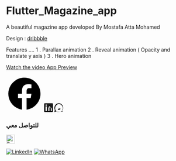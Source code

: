 # Flutter_Magazine_app
A beautiful magazine app developed By Mostafa Atta Mohamed


Design : [dribbble](https://dribbble.com/shots/6220712-Mood-Mobile)

Features ....
1 . Parallax animation
2 . Reveal animation ( Opacity and translate y axis )
3 . Hero animation



[Watch the video App Preview ]([https://github.com/yourusername/yourrepository/blob/main/example.mp4?raw=true](https://github.com/Mostafa3tta/Flutter_Magazine_app/blob/main/project_preview.mp4))

<!-- SVG for Facebook -->
<svg xmlns="http://www.w3.org/2000/svg" x="0px" y="0px" width="100" height="100" viewBox="0 0 50 50">
    <path d="M25,3C12.85,3,3,12.85,3,25c0,11.03,8.125,20.137,18.712,21.728V30.831h-5.443v-5.783h5.443v-3.848 c0-6.371,3.104-9.168,8.399-9.168c2.536,0,3.877,0.188,4.512,0.274v5.048h-3.612c-2.248,0-3.033,2.131-3.033,4.533v3.161h6.588 l-0.894,5.783h-5.694v15.944C38.716,45.318,47,36.137,47,25C47,12.85,37.15,3,25,3z"></path>
</svg>

<!-- SVG for LinkedIn -->
<svg xmlns="http://www.w3.org/2000/svg" width="24" height="24" fill="currentColor" class="bi bi-linkedin" viewBox="0 0 16 16">
  <path d="M0 1.146C0 .513.526 0 1.175 0h13.65C15.474 0 16 .513 16 1.146v13.708c0 .633-.526 1.146-1.175 1.146H1.175C.526 16 0 15.487 0 14.854V1.146zM4.943 14V5.66H2.56v8.34h2.384zm-1.191-9.41c.837 0 1.358-.554 1.358-1.248 0-.709-.52-1.248-1.342-1.248-.822 0-1.342.54-1.342 1.248 0 .694.52 1.248 1.317 1.248h.017zM14 14v-3.6c0-1.92-1.02-2.815-2.382-2.815-1.1 0-1.652.597-1.935 1.01v-.86h-2.383V14h2.383v-3.98c0-1.06.208-2.12 1.506-2.12.743 0 1.312.486 1.312 1.516V14h2.383zM11 14V5.66H8.617v8.34H11z"/>
</svg>

<!-- SVG for WhatsApp -->
<svg xmlns="http://www.w3.org/2000/svg" width="24" height="24" fill="currentColor" class="bi bi-whatsapp" viewBox="0 0 16 16">
  <path d="M8.051 0a7.988 7.988 0 0 0-5.656 2.344C.675 4.342 0 6.338 0 8.5c0 1.191.25 2.368.752 3.437L0 16l4.133-1.084a8.007 8.007 0 0 0 3.919.978h.01c2.163 0 4.158-.674 5.656-1.906A7.992 7.992 0 0 0 16 8.5c0-2.162-.675-4.158-1.906-5.656A7.993 7.993 0 0 0 8.051 0zm0 1.545c1.951 0 3.782.764 5.153 2.135 1.37 1.371 2.135 3.202 2.135 5.154 0 1.425-.44 2.788-1.263 3.911l.782 2.899-2.992-.787a6.334 6.334 0 0 1-3.78 1.344c-1.703 0-3.314-.654-4.527-1.868A6.35 6.35 0 0 1 1.545 8.5c0-1.703.654-3.313 1.868-4.527A6.338 6.338 0 0 1 8.051 1.545zM7.9 11.939c-.49 0-.972-.146-1.365-.42a.595.595 0 0 1-.225-.76l.297-.595a.596.596 0 0 1 .585-.363c.24.047.486.07.734.07.735 0 1.43-.262 1.98-.738.328-.285.605-.17.733.145l.37.746a.596.596 0 0 1-.185.746 4.32 4.32 0 0 1-1.733 1.035 5.106 5.106 0 0 1-1.885.334z"/>
</svg>





### للتواصل معي

<a href="[https://facebook.com/yourprofile](https://www.facebook.com/mostafa.atta.9085)">
  <img src="data:image/svg+xml;base64,[BASE64_ENCODED_SVG]" alt="Facebook" width="24" height="24"/>
</a>


[![LinkedIn](https://example.com/path_to_linkedin_icon.png)]([https://linkedin.com/in/yourprofile](https://www.linkedin.com/in/mostafa-atta-5949581a2/))
[![WhatsApp](https://example.com/path_to_whatsapp_icon.png)]([whatsapp://send?phone=+1234567890](https://wsend.co/201062947371))
